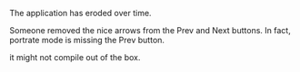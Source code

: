 The application has eroded over time.

Someone removed the nice arrows from the Prev and Next buttons. In fact, portrate mode is missing the Prev button.

it might not compile out of the box.
